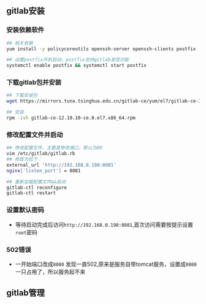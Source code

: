 ## gitlab安装
### 安装依赖软件
```bash
## 相关依赖
yum install -y policycoreutils openssh-server openssh-clients postfix

## 设置postfix开机启动，postfix支持gitlab发信功能
systemctl enable postfix && systemctl start postfix
```
### 下载gitlab包并安装
```bash
## 下载安装包
wget https://mirrors.tuna.tsinghua.edu.cn/gitlab-ce/yum/el7/gitlab-ce-12.10.10-ce.0.el7.x86_64.rpm

## 安装
rpm -ivh gitlab-ce-12.10.10-ce.0.el7.x86_64.rpm
```
### 修改配置文件并启动
```bash
## 修改配置文件，主要是修改端口，默认为80
vim /etc/gitlab/gitlab.rb
## 修改为如下：
external_url 'http://192.168.0.198:8081'
nginx['listen_port'] = 8081

## 重新加载配置文件&&启动
gitlab-ctl reconfigure
gitlab-ctl restart
```
### 设置默认密码
- 等待启动完成后访问`http://192.168.0.198:8081`,首次访问需要按提示设置`root`密码

### 502错误
- 一开始端口改成`8080` 发现一直502,原来是服务自带tomcat服务，设置成`8080`一只占用了，所以服务起不来

## gitlab管理
